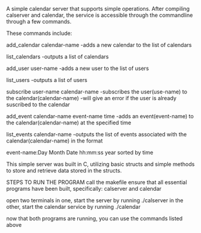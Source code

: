 A simple calendar server that supports simple operations.
After compiling calserver and calendar, the service is accessible through
the commandline through a few commands.

These commands include:

add_calendar calendar-name
-adds a new calendar to the list of calendars

list_calendars
-outputs a list of calendars

add_user user-name
-adds a new user to the list of users

list_users
-outputs a list of users

subscribe user-name calendar-name
-subscribes the user(use-name) to the calendar(calendar-name)
-will give an error if the user is already suscribed to the calendar

add_event calendar-name event-name time
-adds an event(event-name) to the calendar(calendar-name) at the specified
time

list_events calendar-name
-outputs the list of events associated with the calendar(calendar-name)
in the format  

event-name:Day Month Date hh:mm:ss year
sorted by time


This simple server was built in C, utilizing basic structs and simple methods
to store and retrieve data stored in the structs.

STEPS TO RUN THE PROGRAM
call the makefile
ensure that all essential programs have been built, specifically:
calserver and calendar

open two terminals
in one, start the server by running
./calserver 
in the other, start the calendar service by running
./calendar

now that both programs are running, you can use the commands listed above
